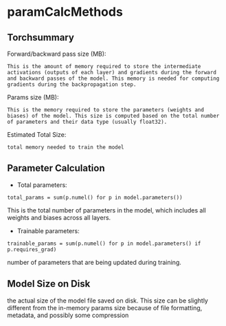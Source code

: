 # paramCalcMethods


## Torchsummary

Forward/backward pass size (MB):

    This is the amount of memory required to store the intermediate activations (outputs of each layer) and gradients during the forward and backward passes of the model. This memory is needed for computing gradients during the backpropagation step.


Params size (MB): 

    This is the memory required to store the parameters (weights and biases) of the model. This size is computed based on the total number of parameters and their data type (usually float32).

Estimated Total Size:
    
    total memory needed to train the model


## Parameter Calculation

* Total parameters: 

```
total_params = sum(p.numel() for p in model.parameters())
```

This is the total number of parameters in the model, which includes all weights and biases across all layers.

* Trainable parameters:

```
trainable_params = sum(p.numel() for p in model.parameters() if p.requires_grad)
```
number of parameters that are being updated during training. 


## Model Size on Disk

the actual size of the model file saved on disk. This size can be slightly different from the in-memory params size because of file formatting, metadata, and possibly some compression
